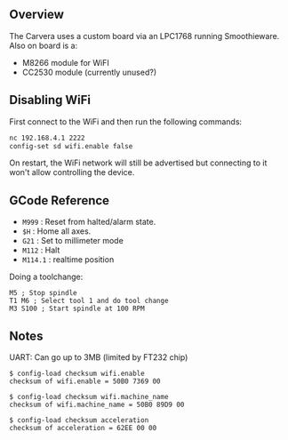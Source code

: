 
## Overview

The Carvera uses a custom board via an LPC1768 running Smoothieware. Also on board is a:

- M8266 module for WiFI
- CC2530 module (currently unused?)

## Disabling WiFi

First connect to the WiFi and then run the following commands:

```bash
nc 192.168.4.1 2222
config-set sd wifi.enable false
```

On restart, the WiFi network will still be advertised but connecting to it won't allow controlling the device.

## GCode Reference

- `M999` : Reset from halted/alarm state.
- `$H` : Home all axes.
- `G21` : Set to millimeter mode
- `M112` : Halt
- `M114.1` : realtime position


Doing a toolchange:

```
M5 ; Stop spindle
T1 M6 ; Select tool 1 and do tool change
M3 S100 ; Start spindle at 100 RPM
```

## Notes

UART: Can go up to 3MB (limited by FT232 chip)


```
$ config-load checksum wifi.enable
checksum of wifi.enable = 50B0 7369 00

$ config-load checksum wifi.machine_name
checksum of wifi.machine_name = 50B0 89D9 00

$ config-load checksum acceleration
checksum of acceleration = 62EE 00 00
```


